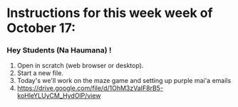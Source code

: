 # Instructions for this week week of October 17:

### Hey Students (Na Haumana) !

1. Open in scratch (web browser or desktop).
2. Start a new file.  
3. Today's we'll work on the maze game and setting up purple mai'a emails
4. https://drive.google.com/file/d/1OhM3zVaIF8rB5-koHleYLUyCM_HydOlP/view

